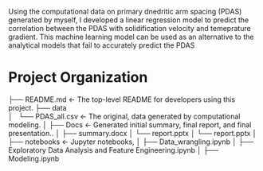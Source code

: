 Using the computational data on primary dnedritic arm spacing (PDAS) generated by myself, I developed a linear regression model to predict the correlation
between the PDAS with solidification velocity and temeprature gradient. This machine learning model can be used as an alternative to the analytical models
that fail to accurately predict the PDAS
# Project Organization

├── README.md          <- The top-level README for developers using this project.
├── data          
│       └── PDAS_all.csv <- The original, data generated by computational modeling. 
│
├── Docs             <- Generated initial summary, final report, and final presentation..
│   ├── summary.docx
│   └── report.pptx 
│   └── report.pptx 
│
├── notebooks          <- Jupyter notebooks,
│   ├── Data_wrangling.ipynb
│   ├── Exploratory Data Analysis and Feature Engineering.ipynb
│   ├── Modeling.ipynb
